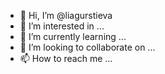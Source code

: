 - 👋 Hi, I’m @liagurstieva
- 👀 I’m interested in ...
- 🌱 I’m currently learning ...
- 💞️ I’m looking to collaborate on ...
- 📫 How to reach me ...

<!---
liagurstieva/liagurstieva is a ✨ special ✨ repository because its `README.md` (this file) appears on your GitHub profile.
You can click the Preview link to take a look at your changes.
--->
